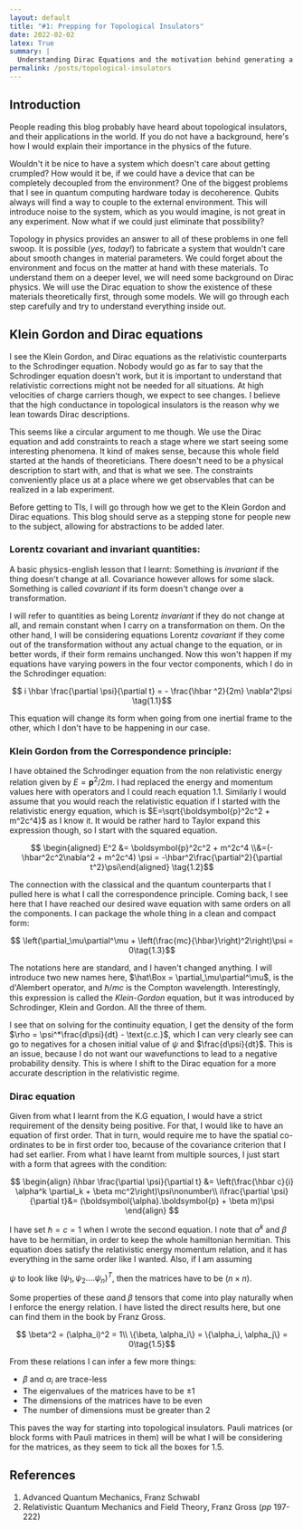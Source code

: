 ```yaml
---
layout: default
title: "#1: Prepping for Topological Insulators"
date: 2022-02-02
latex: True
summary: |
  Understanding Dirac Equations and the motivation behind generating a whole class of materials with a simple higher order correction.
permalink: /posts/topological-insulators
---
```


## Introduction

People reading this blog probably have heard about topological insulators, and their applications in the world. If you do not have a background, here's how I would explain their importance in the physics of the future.

Wouldn't it be nice to have a system which doesn't care about getting crumpled? How would it be, if we could have a device that can be completely decoupled from the environment? One of the biggest problems that I see in quantum computing hardware today is decoherence. Qubits always will find a way to couple to the external environment. This will introduce noise to the system, which as you would imagine, is not great in any experiment. Now what if we could just eliminate that possibility?

Topology in physics provides an answer to all of these problems in one fell swoop. It is possible (*yes, today!*) to fabricate a system that wouldn't care about smooth changes in material parameters. We could forget about the environment and focus on the matter at hand with these materials. To understand them on a deeper level, we will need some background on Dirac physics. We will use the Dirac equation to show the existence of these materials theoretically first, through some models. We will go through each step carefully and try to understand everything inside out.

## Klein Gordon and Dirac equations

I see the Klein Gordon, and Dirac equations as the relativistic counterparts to the Schrodinger equation. Nobody would go as far to say that the Schrodinger equation doesn't work, but it is important to understand that relativistic corrections might not be needed for all situations. At high velocities of charge carriers though, we expect to see changes. I believe that the high conductance in topological insulators is the reason why we lean towards Dirac descriptions.

This seems like a circular argument to me though. We use the Dirac equation and add constraints to reach a stage where we start seeing some interesting phenomena. It kind of makes sense, because this whole field started at the hands of theoreticians. There doesn't need to be a physical description to start with, and that is what we see. The constraints conveniently place us at a place where we get observables that can be realized in a lab experiment. 

Before getting to TIs, I will go through how we get to the Klein Gordon and Dirac equations. This blog should serve as a stepping stone for people new to the subject, allowing for abstractions to be added later.

### Lorentz covariant and invariant quantities:

A basic physics-english lesson that I learnt: Something is *invariant* if  the thing doesn't change at all. Covariance however allows for some slack. Something is called *covariant* if its form doesn't change over a transformation.

I will refer to quantities as being Lorentz _invariant_ if they do not change at all, and remain constant when I carry on a transformation on them. On the other hand, I will be considering equations Lorentz _covariant_ if they come out of the transformation without any actual change to the equation, or in better words, if their form remains unchanged. Now this won't happen if my equations have varying powers in the four vector components, which I do in the Schrodinger equation:

$$
i \hbar \frac{\partial \psi}{\partial t} = - \frac{\hbar ^2}{2m} \nabla^2\psi \tag{1.1}​​​​​​
$$

This equation will change its form when going from one inertial frame to the other, which I don't have to be happening in our case.

### Klein Gordon from the Correspondence principle:

I have obtained the Schrodinger equation from the non relativistic energy relation given by $E = \boldsymbol{p}^2/2m$​. I had replaced the energy and momentum values here with operators and I could reach equation 1.1. Similarly I would assume that you would reach the relativistic equation if I started with the relativistic energy equation, which is $E=\sqrt{\boldsymbol{p}^2c^2 + m^2c^4}$​​ as I know it. It would be rather hard to Taylor expand this expression though, so I start with the squared equation.

$$
\begin{aligned} E^2 &= \boldsymbol{p}^2c^2 + m^2c^4 \\&=(-\hbar^2c^2\nabla^2 + m^2c^4) \psi = -\hbar^2\frac{\partial^2}{\partial t^2}\psi\end{aligned} \tag{1.2}​​​​​
$$

The connection with the classical and the quantum counterparts that I pulled here is what I call the correspondence principle. Coming back, I see here that I have reached our desired wave equation with same orders on all the components. I can package the whole thing in a clean and compact form:

$$
\left(\partial_\mu\partial^\mu + \left(\frac{mc}{\hbar}\right)^2\right)\psi = 0\tag{1.3}​​​​
$$

The notations here are standard, and I haven't changed anything. I will introduce two new names here, $\hat\Box = \partial_\mu\partial^\mu$​​, is the d'Alembert operator, and $\hbar/mc$​​​​ is the  ​Compton wavelength. Interestingly, this expression is called the _Klein-Gordon_ equation, but it was introduced by Schrodinger, Klein and Gordon. All the three of them.

I see that on solving for the continuity equation, I get the density of the form $\rho = \psi^*\frac{d\psi}{dt} - \text{c.c.}$, which I can very clearly see can go to negatives for a chosen initial value of $\psi$ and $\frac{d\psi}{dt}$. This is an issue, because I do not want our wavefunctions to lead to a negative probability density. This is where I shift to the Dirac equation for a more accurate description in the relativistic regime.

### Dirac equation

Given from what I learnt from the K.G equation, I would have a strict requirement of the density being positive. For that, I would like to have an equation of first order. That in turn, would require me to have the spatial co-ordinates to be in first order too, because of the covariance criterion that I had set earlier. From what I have learnt from multiple sources, I just start with a form that agrees with the condition:

$$
\begin{align}
i\hbar \frac{\partial \psi}{\partial t} &= \left(\frac{\hbar c}{i} \alpha^k \partial_k + \beta mc^2\right)\psi\nonumber\\
i\frac{\partial \psi}{\partial t}&= (\boldsymbol{\alpha}.\boldsymbol{p} + \beta m)\psi
\end{align}
$$

I have set $\hbar=c=1$ when I wrote the second equation. I note that $\alpha ^k$​ and $\beta$​​​ have to be hermitian, in order to keep the whole hamiltonian hermitian. This equation does satisfy the relativistic energy momentum relation, and it has everything in the same order like I wanted. Also, if I am assuming 

$\psi$ to look like $(\psi_1, \psi_2....\psi_n)^T$, then the matrices have to be $(n\times n)$.

Some properties of these $\alpha$​ and $\beta$​ tensors that come into play naturally when I enforce the energy relation. I have listed the direct results here, but one can find them in the book by Franz Gross.

$$
\beta^2 = (\alpha_i)^2 = 1\\ \{\beta, \alpha_i\} = \{\alpha_i, \alpha_j\} = 0\tag{1.5}​
$$

From these relations I can infer a few more things: 

- $\beta$ and $\alpha_i$ are trace-less
- The eigenvalues of the matrices have to be $\pm 1$
- The dimensions of the matrices have to be even
- The number of dimensions must be greater than 2

This paves the way for starting into topological insulators. Pauli matrices (or block forms with Pauli matrices in them) will be what I will be considering for the matrices, as they seem to tick all the boxes for 1.5.

## References

1. Advanced Quantum Mechanics, Franz Schwabl
2. Relativistic Quantum Mechanics and Field Theory, Franz Gross (_pp_ 197-222)